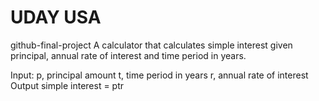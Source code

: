 # UDAY USA
github-final-project
A calculator that calculates simple interest given principal, annual rate of interest and time period in years.

Input: p, principal amount t, time period in years r, annual rate of interest Output simple interest = ptr
